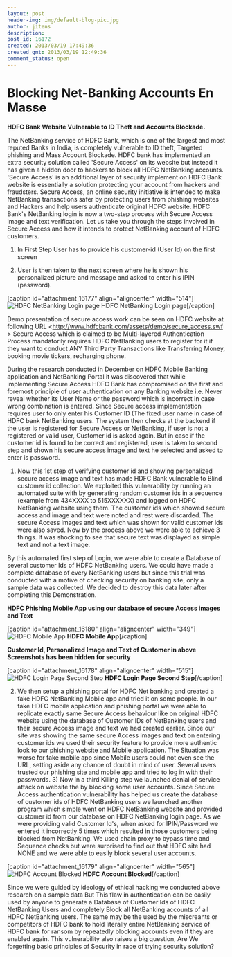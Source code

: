 ```yaml
---
layout: post
header-img: img/default-blog-pic.jpg
author: jitens
description: 
post_id: 16172
created: 2013/03/19 17:49:36
created_gmt: 2013/03/19 12:49:36
comment_status: open
---
```


# Blocking Net-Banking Accounts En Masse

**HDFC Bank Website Vulnerable to ID Theft and Accounts Blockade.**

The NetBanking service of HDFC Bank, which is one of the largest and most reputed Banks in India, is completely vulnerable to ID theft, Targeted phishing and Mass Account Blockade. HDFC bank has implemented an extra security solution called 'Secure Access' on its website but instead it has given a hidden door to hackers to block all HDFC NetBanking accounts. 'Secure Access' is an additional layer of security implement on HDFC Bank website is essentially a solution protecting your account from hackers and fraudsters. Secure Access, an online security initiative is intended to make NetBanking transactions safer by protecting users from phishing websites and Hackers and help users authenticate original HDFC website. HDFC Bank's NetBanking login is now a two-step process with Secure Access image and text verification. Let us take you through the steps involved in Secure Access and how it intends to protect NetBanking account of HDFC customers.

1) In First Step User has to provide his customer-id (User Id) on the first screen

2) User is then taken to the next screen where he is shown his personalized picture and message and asked to enter his IPIN (password).

[caption id="attachment_16177" align="aligncenter" width="514"]![HDFC NetBanking Login page][1] HDFC NetBanking Login page[/caption]

Demo presentation of secure access work can be seen on HDFC website at following URL <http://www.hdfcbank.com/assets/demo/secure_access.swf > Secure Access which is claimed to be Multi-layered Authentication Process mandatorily requires HDFC NetBanking users to register for it if they want to conduct ANY Third Party Transactions like Transferring Money, booking movie tickers, recharging phone.

During the research conducted in December on HDFC Mobile Banking application and NetBanking Portal it was discovered that while implementing Secure Access HDFC Bank has compromised on the first and foremost principle of user authentication on any Banking website i.e. Never reveal whether its User Name or the password which is incorrect in case wrong combination is entered. Since Secure access implementation requires user to only enter his Customer ID (The fixed user name in case of HDFC bank NetBanking users. The system then checks at the backend if the user is registered for Secure Access or NetBanking, if user is not a registered or valid user, Customer id is asked again. But in case if the customer id is found to be correct and registered, user is taken to second step and shown his secure access image and text he selected and asked to enter is password.

  1. Now this 1st step of verifying customer id and showing personalized secure access image and text has made HDFC Bank vulnerable to Blind customer id collection. We exploited this vulnerability by running an automated suite with by generating random customer ids in a sequence (example from 434XXXX to 515XXXXXX) and logged on HDFC NetBanking website using them. The customer ids which showed secure access and image and text were noted and rest were discarded. The secure Access images and text which was shown for valid customer ids were also saved. Now by the process above we were able to achieve 3 things. It was shocking to see that secure text was displayed as simple text and not a text image.

By this automated first step of Login, we were able to create a Database of several customer Ids of HDFC NetBanking users. We could have made a complete database of every NetBanking users but since this trial was conducted with a motive of checking security on banking site, only a sample data was collected. We decided to destroy this data later after completing this Demonstration.

**HDFC Phishing Mobile App using our database of secure Access images and Text**

[caption id="attachment_16180" align="aligncenter" width="349"]![HDFC Mobile App][2] **HDFC Mobile App**[/caption]

**Customer Id, Personalized Image and Text of Customer in above Screenshots has been hidden for security**

[caption id="attachment_16178" align="aligncenter" width="515"]![HDFC Login Page Second Step][3] **HDFC Login Page Second Step**[/caption]

2) We then setup a phishing portal for HDFC Net banking and created a fake HDFC NetBanking Mobile app and tried it on some people. In our fake HDFC mobile application and phishing portal we were able to replicate exactly same Secure Access behaviour like on original HDFC website using the database of Customer IDs of NetBanking users and their secure Access image and text we had created earlier. Since our site was showing the same secure Access images and text on entering customer ids we used their security feature to provide more authentic look to our phishing website and Mobile application. The Situation was worse for fake mobile app since Mobile users could not even see the URL, setting aside any chance of doubt in mind of user. Several users trusted our phishing site and mobile app and tried to log in with their passwords. 3) Now in a third Killing step we launched denial of service attack on website the by blocking some user accounts. Since Secure Access authentication vulnerability has helped us create the database of customer ids of HDFC NetBanking users we launched another program which simple went on HDFC NetBanking website and provided customer id from our database on HDFC NetBanking login page. As we were providing valid Customer Id's, when asked for IPIN/Password we entered it incorrectly 5 times which resulted in those customers being blocked from NetBanking. We used chain proxy to bypass time and Sequence checks but were surprised to find out that HDFC site had NONE and we were able to easily block several user accounts.

[caption id="attachment_16179" align="aligncenter" width="565"]![HDFC Account Blocked][4] **HDFC Account Blocked**[/caption]

Since we were guided by ideology of ethical hacking we conducted above research on a sample data But This flaw in authentication can be easily used by anyone to generate a Database of Customer Ids of HDFC NetBanking Users and completely Block all NetBanking accounts of all HDFC NetBanking users. The same may be the used by the miscreants or competitors of HDFC bank to hold literally entire NetBanking service of HDFC bank for ransom by repeatedly blocking accounts even if they are enabled again. This vulnerability also raises a big question, Are We forgetting basic principles of Security in race of trying security solution?

   [1]: http://xebee.xebia.in/wp-content/uploads/2013/03/hdfc-1.png (HDFC NetBanking Login page)
   [2]: http://xebee.xebia.in/wp-content/uploads/2013/03/hdfc.png
   [3]: http://xebee.xebia.in/wp-content/uploads/2013/03/hdfc.jpg (HDFC Login Page Second Step)
   [4]: http://xebee.xebia.in/wp-content/uploads/2013/03/HDFC2.jpg